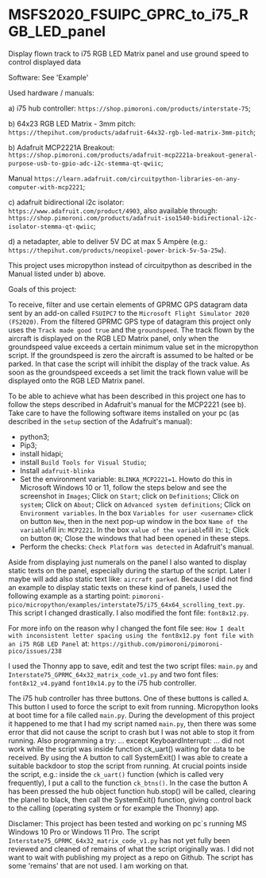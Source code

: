 # MSFS2020_FSUIPC_GPRC_to_i75_RGB_LED_panel
Display flown track to i75 RGB LED Matrix panel and use ground speed to control displayed data

Software:
See 'Example'

Used hardware / manuals:

a) i75 hub controller: ```https://shop.pimoroni.com/products/interstate-75```;

b) 64x23 RGB LED Matrix - 3mm pitch: ```https://thepihut.com/products/adafruit-64x32-rgb-led-matrix-3mm-pitch```;

b) Adafruit MCP2221A Breakout: ```https://shop.pimoroni.com/products/adafruit-mcp2221a-breakout-general-purpose-usb-to-gpio-adc-i2c-stemma-qt-qwiic```;

   Manual ```https://learn.adafruit.com/circuitpython-libraries-on-any-computer-with-mcp2221```;

c) adafruit bidirectional i2c isolator: ```https://www.adafruit.com/product/4903```, also available through: 
   ```https://shop.pimoroni.com/products/adafruit-iso1540-bidirectional-i2c-isolator-stemma-qt-qwiic```;

d) a netadapter, able to deliver 5V DC at max 5 Ampère (e.g.: ```https://thepihut.com/products/neopixel-power-brick-5v-5a-25w```).


This project uses micropython instead of circuitpython as described in the Manual listed under b) above.

Goals of this project:

To receive, filter and use certain elements of GPRMC GPS datagram data sent by an add-on called ```FSUIPC7``` to the ```Microsoft Flight Simulator 2020 (FS2020)```.
From the filtered GPRMC GPS type of datagram this project only uses the ```Track made good true``` and the ```groundspeed```. The track flown by the aircraft is displayed on the RGB LED Matrix panel, only when the groundspeed value exceeds a certain minimum value set in the micropython script. If the groundspeed is zero the aircraft is assumed to be halted or be parked. In that case the script will inhibit the display of the track value. As soon as the groundspeed exceeds a set limit the track flown value will be displayed onto the RGB LED Matrix panel.

To be able to achieve what has been described in this project one has to follow the steps described in Adafruit's manual for the MCP2221 (see b). Take care to have the following software items installed on your pc (as described in the ```setup``` section of the Adafruit's manual):
- python3;
- Pip3;
- install hidapi;
- install ```Build Tools for Visual Studio```;
- Install ```adafruit-blinka```
- Set the environment variable: ```BLINKA_MCP2221=1```. Howto do this in Microsoft Windows 10 or 11, follow the steps below and see the screenshot in ```Images```;
  Click on ```Start```; click on ```Definitions```; Click on ```system```; Click on ```About```; Click on ```Advanced system definitions```; Click on ```Environment variables```. In the box ```Variables for user <username>``` click on button ```New```, then in the next pop-up window in the box ```Name of the variable```fill in: ```MCP2221```. In the box ```value of the variable```fill in: ```1```; Click on button ```OK```; Close the windows that had been opened in these steps.
- Perform the checks: ```Check Platform was detected``` in Adafruit's manual.


Aside from displaying just numerals on the panel I also wanted to display static texts on the panel, especially during the startup of the script. Later I maybe will add also static text like: ```aircraft parked```. Because I did not find an example to display static texts on these kind of panels, I used the following example as a starting point: ```pimoroni-pico/micropython/examples/interstate75/i75_64x64_scrolling_text.py```. This script I changed drastically. I also modified the font file: ```font8x12.py```.

For more info on the reason why I changed the font file see: ```How I dealt with inconsistent letter spacing using the font8x12.py font file with an i75 RGB LED Panel``` at: ```https://github.com/pimoroni/pimoroni-pico/issues/238```

I used the Thonny app to save, edit and test the two script files: ```main.py``` and ```Interstate75_GPRMC_64x32_matrix_code_v1.py``` and two font files: ```font8x12_v4.py```and ```font10x14.py``` to the i75 hub controller.

The i75 hub controller has three buttons. One of these buttons is called ```A```. This button I used to force the script to exit from running. Micropython looks at boot time for a file called ```main.py```. During the development of this project it happened to me that I had my script named ```main.py```, then there was some error that did not cause the script to crash but I was not able to stop it from running. Also programming a try: ... except KeyboardInterrupt: ... did not work while the script was inside function ck_uart() waiting for data to be received. By using the A button to call SystemExit() I was able to create a suitable backdoor to stop the script from running. At crucial points inside the script, e.g.: inside the ```ck_uart()``` function (which is called very frequently), I put a call to the function ```ck_btns()```. In the case the button A has been pressed the hub object function hub.stop() will be called, clearing the planel to black, then call the SystemExit() function, giving control back to the calling (operating system or for example the Thonny) app.

Disclamer:
This project has been tested and working on pc´s running MS Windows 10 Pro or Windows 11 Pro. The script  ```Interstate75_GPRMC_64x32_matrix_code_v1.py``` has not yet fully been reviewed and cleaned of remains of what the script originally was. I did not want to wait with publishing my project as a repo on Github. The script has some 'remains' that are not used. I am working on that.



